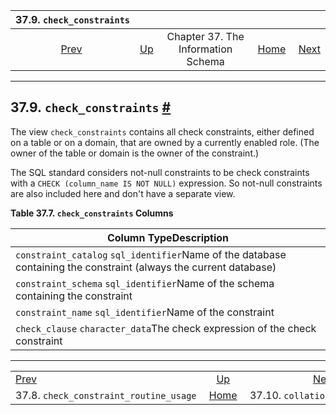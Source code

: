 <!--?xml version="1.0" encoding="UTF-8" standalone="no"?-->

|                                    37.9. `check_constraints`                                   |                                                                    |                                    |                                                       |                                                         |
| :--------------------------------------------------------------------------------------------: | :----------------------------------------------------------------- | :--------------------------------: | ----------------------------------------------------: | ------------------------------------------------------: |
| [Prev](infoschema-check-constraint-routine-usage.html "37.8. check_constraint_routine_usage")  | [Up](information-schema.html "Chapter 37. The Information Schema") | Chapter 37. The Information Schema | [Home](index.html "PostgreSQL 17devel Documentation") |  [Next](infoschema-collations.html "37.10. collations") |

***

## 37.9. `check_constraints` [#](#INFOSCHEMA-CHECK-CONSTRAINTS)

The view `check_constraints` contains all check constraints, either defined on a table or on a domain, that are owned by a currently enabled role. (The owner of the table or domain is the owner of the constraint.)

The SQL standard considers not-null constraints to be check constraints with a `CHECK (column_name IS NOT NULL)` expression. So not-null constraints are also included here and don't have a separate view.

**Table 37.7. `check_constraints` Columns**

| Column TypeDescription                                                                                            |
| ----------------------------------------------------------------------------------------------------------------- |
| `constraint_catalog` `sql_identifier`Name of the database containing the constraint (always the current database) |
| `constraint_schema` `sql_identifier`Name of the schema containing the constraint                                  |
| `constraint_name` `sql_identifier`Name of the constraint                                                          |
| `check_clause` `character_data`The check expression of the check constraint                                       |

***

|                                                                                                |                                                                    |                                                         |
| :--------------------------------------------------------------------------------------------- | :----------------------------------------------------------------: | ------------------------------------------------------: |
| [Prev](infoschema-check-constraint-routine-usage.html "37.8. check_constraint_routine_usage")  | [Up](information-schema.html "Chapter 37. The Information Schema") |  [Next](infoschema-collations.html "37.10. collations") |
| 37.8. `check_constraint_routine_usage`                                                         |        [Home](index.html "PostgreSQL 17devel Documentation")       |                                     37.10. `collations` |

